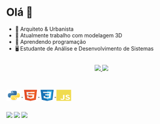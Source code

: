 # Olá 👋

- 📐 Arquiteto & Urbanista
- 🔭 Atualmente trabalho com modelagem 3D
- 🌱 Aprendendo programação
- 🖥️ Estudante de Análise e Desenvolvimento de Sistemas

##

<div align="center">
  <a href="https://github.com/WellinsonBarros">
  <img height="150em" src="https://github-readme-stats.vercel.app/api?username=wellinsonbarros&show_icons=true&theme=dark&include_all_commits=true&count_private=true"/>
  <img height="150em" src="https://github-readme-stats.vercel.app/api/top-langs/?username=wellinsonbarros&layout=compact&langs_count=7&theme=dark"/>
</div>

##

<div style="display: inline_block"><br>
<img align="center" alt="Well-Python" height="30" width="40" src="https://raw.githubusercontent.com/devicons/devicon/master/icons/python/python-original.svg">
<img align="center" alt="Well-HTML" height="30" width="40" src="https://raw.githubusercontent.com/devicons/devicon/master/icons/html5/html5-original.svg">
<img align="center" alt="Well-CSS" height="30" width="40" src="https://raw.githubusercontent.com/devicons/devicon/master/icons/css3/css3-original.svg">
<img align="center" alt="Rafa-Js" height="30" width="40" src="https://raw.githubusercontent.com/devicons/devicon/master/icons/javascript/javascript-plain.svg">
</div>

##

<div>

  <a href="https://www.instagram.com/wellinsonbarros/" target="_blank"><img src="https://img.shields.io/badge/-Instagram-%23E4405F?style=for-the-badge&logo=instagram&logoColor=white" target="_blank"></a>
  <a href = "mailto:wellinson.barros@gmail.com"><img src="https://img.shields.io/badge/-Gmail-%23333?style=for-the-badge&logo=gmail&logoColor=white" target="_blank"></a>
  <a href="https://www.linkedin.com/in/wellinsonbarros/" target="_blank"><img src="https://img.shields.io/badge/-LinkedIn-%230077B5?style=for-the-badge&logo=linkedin&logoColor=white" target="_blank"></a> 

</div>

